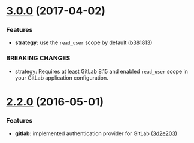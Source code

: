 <a name="3.0.0"></a>
# [3.0.0](https://github.com/fh1ch/passport-gitlab2/compare/v2.2.0...v3.0.0) (2017-04-02)

### Features

* **strategy:** use the `read_user` scope by default ([b381813](https://github.com/fh1ch/passport-gitlab2/commit/b3818131cc1556816eb963e6a91834a87fc09176))

### BREAKING CHANGES

* strategy: Requires at least GitLab 8.15 and enabled `read_user` scope in your GitLab application configuration.


<a name="2.2.0"></a>
# [2.2.0](https://github.com/fh1ch/passport-gitlab2/compare/v2.1.0...v2.2.0) (2016-05-01)

### Features 

* **gitlab:** implemented authentication provider for GitLab ([3d2e203](https://github.com/fh1ch/passport-gitlab2/commit/3d2e20303593f4522fe79ec9793f9874667cb824))


